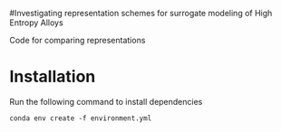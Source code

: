 #Investigating representation schemes for surrogate modeling of High Entropy Alloys

Code for comparing representations

# Installation

Run the following command to install dependencies
```
conda env create -f environment.yml
```
